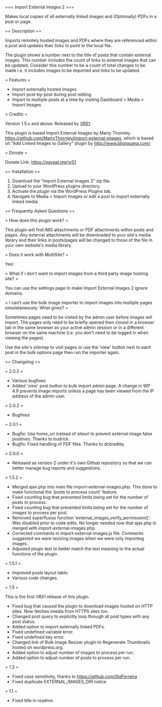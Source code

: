 === Import External Images 2 ===

Makes local copies of all externally linked images and (Optionally) PDFs in a post or page.

== Description ==

Imports remotely hosted images and PDFs where they are referenced within a post and updates their links to point to the local file.

The plugin shows a number next to the title of posts that contain external images. This number includes the count of links to external images that can be updated. Consider this number to be a count of total changes to be made i.e. it includes images to be imported and links to be updated.

= Features =

- Import externally hosted images
- Import post-by-post during post editing
- Import to multiple posts at a time by visiting Dashboard > Media > Import Images

= Credits =

Version 1.5.x and above: Released by [VR51](https://github.com/VR51/Import-External-Images-2).

This plugin is based Import External Images by Marty Thornley https://github.com/MartyThornley/import-external-images, which is based on "Add Linked Images to Gallery" plugin by http://www.bbqiguana.com/

= Donate =

Donate Link: https://paypal.me/vr51

== Installation ==

1. Download the "Import External Images 2" zip file.
2. Upload to your WordPress plugins directory.
3. Activate the plugin via the WordPress Plugins tab.
4. Navigate to Media > Import Images or edit a post to import externally linked media.

== Frequently Asked Questions ==

= How does this plugin work? =

This plugin will find IMG attachments or PDF attachments within posts and pages. Any external attachments will be downloaded to your site's media library and their links in posts/pages will be changed to those of the file in your own website's media library.

= Does it work with MultiSite? =

Yes!

= What if i don't want to import images from a third party image hosting site? =

You can use the settings page to make Import External Images 2 ignore domains.

= I can't use the bulk image importer to import images into multiple pages simulataneously. What gives? =

Sometimes pages need to be visited by the admin user before images will import. The pages only need to be briefly opened then closed in a browser tab in the same browser as your active admin session or in a different browser on the same machine (i.e. you don't need to be logged in when viewing the pages).

Use the site's sitemap to visit pages or use the 'view' button next to each post in the bulk options page then run the importer again.

== Changelog ==

= 2.0.3 =

- Various bugfixes
- Added 'view' post button to bulk import admin page. A change in WP 4.9 prevents image imports unless a page has been viewed from the IP address of the admin user.

= 2.0.2 =

- Bugfixes

= 2.0.1 =

- Bugfix: Use home_url instead of siteurl to prevent external image false positives. Thanks to budrick.
- Bugfix: Fixed handling of PDF files. Thanks to dcbradley.

= 2.0.0 =

- Released as version 2 under it's own Github repository so that we can better manage bug reports and suggestions.

= 1.5.2 =

- Merged ajax.php into main file import-external-images.php. This done to make functional the 'posts to process count' feature.
- Fixed counting bug that prevented limits being set for the number of posts to process.
- Fixed counting bug that prevented limits being set for the number of images to process per post.
- Removed superfluous function 'external_images_verify_permission()'. Was disabled prior to code edits. No longer needed now that ajax.php is merged with import-external-images.php.
- Corrected comments in import-external-images.js file. Comments suggested we were resizing images when we were only importing images.
- Adjusted plugin text to better match the text meaning to the actual functions of the plugin.

= 1.5.1 =

- Improved posts layout table.
- Various code changes.

= 1.5 =


This is the first VR51 release of this plugin.

- Fixed bug that caused the plugin to download images hosted on HTTP sites. Now fetches imedia from HTTPS sites too.
- Changed post query to explicitly loop through all post types with any post status.
- Added option to import externally linked PDFs.
- Fixed undefined variable error.
- Fixed undefined key error.
- Changed link of Bulk Image Resizer plugin to Regenerate Thumbnails hosted on wordpress.org.
- Added option to adjust number of images to process per run.
- Added option to adjust number of posts to process per run.

= 1.3 =

- Fixed case sensitivity, thanks to https://github.com/SidFerreira
- Fixed duplicate EXTERNAL_IMAGES_DIR notice

= 1.1 =

- Fixed title in readme.

